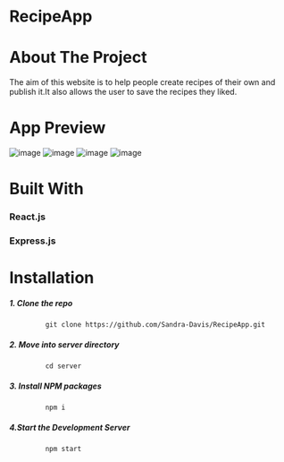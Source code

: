 # RecipeApp

# About The Project
The aim of this website is to help people create recipes of their own and publish it.It also allows the user to save the recipes they liked.

# App Preview
![image](https://github.com/Sandra-Davis/RecipeApp/assets/95069936/e4871a2a-c05d-4daa-9cb1-8cd867339e8c)
![image](https://github.com/Sandra-Davis/RecipeApp/assets/95069936/b5c3847b-9db7-40fc-88a6-be9373cbef0c)
![image](https://github.com/Sandra-Davis/RecipeApp/assets/95069936/c2eb65d0-e9fb-4819-a33d-f9356f2b9ae0)
![image](https://github.com/Sandra-Davis/RecipeApp/assets/95069936/6fb6f6ad-77ce-46d0-8b7b-fcba26b45be6)


# Built With
### React.js
### Express.js

# Installation

##### 1. Clone the repo
             git clone https://github.com/Sandra-Davis/RecipeApp.git
##### 2. Move into server directory
             cd server
##### 3. Install NPM packages
             npm i
##### 4.Start the Development Server
             npm start


